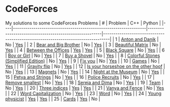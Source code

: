 # CodeForces
My solutions to some CodeForces Problems
| #  | Problem                                                         | C++                                                   | Python                                                                          |
|----|-----------------------------------------------------------------|-------------------------------------------------------|---------------------------------------------------------------------------------|
| 1  | [Anton and Danik](https://codeforces.com/)                      | No                                                    | [Yes](./CodeForces%20python/Anton%20and%20Danik.py)                             |
| 2  | [Bear and Big Brother](https://codeforces.com/)                 | No                                                    | [Yes](./CodeForces%20python/Bear%20and%20Big%20Brother.py)                      |
| 3  | [Beautiful Matrix](https://codeforces.com/)                     | No                                                    | [Yes](./CodeForces%20python/Beautiful%20Matrix.py)                              |
| 4  | [Between the Offices](https://codeforces.com/)                  | [Yes](./CodeForces%20cpp/Between%20the%20Offices.cpp) | [Yes](./CodeForces%20python/Between%20the%20Offices.py)                         |
| 5  | [Black Square](https://codeforces.com/)                         | No                                                    | [Yes](./CodeForces%20python/Black%20Square.py)                                  |
| 6  | [Boy or Girl](https://codeforces.com/)                          | No                                                    | [Yes](./CodeForces%20python/Boy%20or%20Girl.py)                                 |
| 7  | [Buy a Shovel](https://codeforces.com/)                         | No                                                    | [Yes](./CodeForces%20python/Buy%20a%20Shovel.py)                                |
| 8  | [Colorful Stones (Simplified Edition)](https://codeforces.com/) | No                                                    | [Yes](./CodeForces%20python/Colorful%20Stones%20(Simplified%20Edition).py)      |
| 9  | [Fix you](https://codeforces.com/)                              | No                                                    | [Yes](./CodeForces%20python/Fix%20you.py)                                       |
| 10 | [Games](https://codeforces.com/)                                | No                                                    | [Yes](./CodeForces%20python/Games.py)                                           |
| 11 | [Gravity flip](https://codeforces.com/)                         | No                                                    | [Yes](./CodeForces%20python/Gravity%20flip.py)                                  |
| 12 | [Is your horseshoe on the other hoof](https://codeforces.com/)  | No                                                    | [Yes](./CodeForces%20python/Is%20your%20horseshoe%20on%20the%20other%20hoof.py) |
| 13 | [Magnets](https://codeforces.com/)                              | No                                                    | [Yes](./CodeForces%20python/Magnets.py)                                         |
| 14 | [Night at the Museum](https://codeforces.com/)                  | No                                                    | [Yes](./CodeForces%20python/Night%20at%20the%20Museum.py)                       |
| 15 | [Petya and Strings](https://codeforces.com/)                    | No                                                    | [Yes](./CodeForces%20python/Petya%20and%20Strings.py)                           |
| 16 | [Police Recruits](https://codeforces.com/)                      | No                                                    | [Yes](./CodeForces%20python/Police%20Recruits.py)                               |
| 17 | [Remove smallest](https://codeforces.com/)                      | No                                                    | [Yes](./CodeForces%20python/Remove%20smallest.py)                               |
| 18 | [Sereja and Dima](https://codeforces.com/)                      | No                                                    | [Yes](./CodeForces%20python/Sereja%20and%20Dima.py)                             |
| 19 | [Team](https://codeforces.com/)                                 | No                                                    | [Yes](./CodeForces%20python/Team.py)                                            |
| 20 | [Three indices](https://codeforces.com/)                        | [Yes](./CodeForces%20cpp/Three%20indices.cpp)         | [Yes](./CodeForces%20python/Three%20indices.py)                                 |
| 21 | [Vanya and Fence](https://codeforces.com/)                      | No                                                    | [Yes](./CodeForces%20python/Vanya%20and%20Fence.py)                             |
| 22 | [Word Capitalization](https://codeforces.com/)                  | No                                                    | [Yes](./CodeForces%20python/Word%20Capitalization.py)                           |
| 23 | [Word](https://codeforces.com/)                                 | No                                                    | [Yes](./CodeForces%20python/Word.py)                                            |
| 24 | [Young physicist](https://codeforces.com/)                      | [Yes](./CodeForces%20cpp/Young%20physicist.cpp)       | [Yes](./CodeForces%20python/Young%20physicist.py)                               |
| 25 | [Cards](https://codeforces.com/)                                | [Yes](./CodeForces%20cpp/Cards.cpp)                   | No                                                                              |
